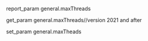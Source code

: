 report_param general.maxThreads

get_param general.maxThreads//version 2021 and after

set_param general.maxTheads